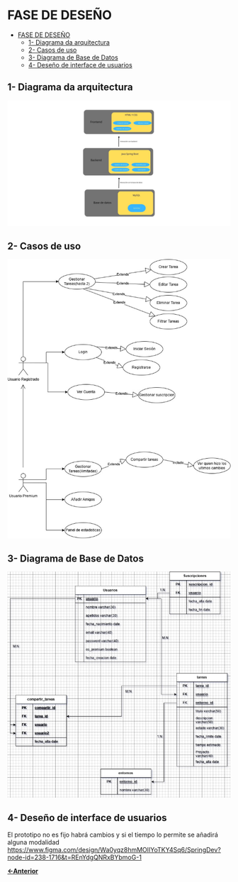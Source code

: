 # FASE DE DESEÑO

- [FASE DE DESEÑO](#fase-de-deseño)
  - [1- Diagrama da arquitectura](#1--diagrama-da-arquitectura)
  - [2- Casos de uso](#2--casos-de-uso)
  - [3- Diagrama de Base de Datos](#3--diagrama-de-base-de-datos)
  - [4- Deseño de interface de usuarios](#4--deseño-de-interface-de-usuarios)


## 1- Diagrama da arquitectura

![alt text](../img/DiagramadeArquitectura.jpg)

## 2- Casos de uso

![alt text](../img/DiagrmaCasosDeUso.jpg)

## 3- Diagrama de Base de Datos

![alt text](<../img/BasedeDatos (3).jpg>)

## 4- Deseño de interface de usuarios

El prototipo no es fijo habrá cambios y si el tiempo lo permite se añadirá alguna modalidad
https://www.figma.com/design/Wa0yqz8hmMOlIYoTKY4Sq6/SpringDev?node-id=238-1716&t=REnYdgQNRxBYbmoG-1

[**<-Anterior**](../../README.md)
